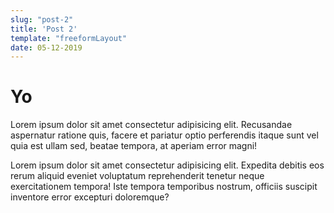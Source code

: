```yaml
---
slug: "post-2"
title: 'Post 2'
template: "freeformLayout"
date: 05-12-2019
---
```


# Yo

Lorem ipsum dolor sit amet consectetur adipisicing elit. Recusandae aspernatur ratione quis, facere et pariatur optio perferendis itaque sunt vel quia est ullam sed, beatae tempora, at aperiam error magni!

Lorem ipsum dolor sit amet consectetur adipisicing elit. Expedita debitis eos rerum aliquid eveniet voluptatum reprehenderit tenetur neque exercitationem tempora! Iste tempora temporibus nostrum, officiis suscipit inventore error excepturi doloremque?